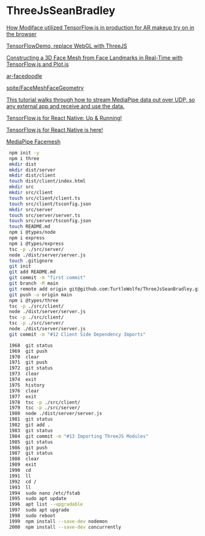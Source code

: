 # ThreeJsSeanBradley

[How Modiface utilized TensorFlow.js in production for AR makeup try on in the browser](https://blog.tensorflow.org/2020/02/how-modiface-utilized-tensorflowjs-in-ar-makeup-in-browser.html 'Users can simply visit a L’Oreal brand product page, and instead of just browsing through product photos, can actually see how the product will look on them before they purchase it.')

[TensorFlowDemo, replace WebGL with ThreeJS](https://storage.googleapis.com/tfjs-models/demos/face-landmarks-detection/index.html 'I want to replace WebGL with ThreeJS in the livedemo')

[Constructing a 3D Face Mesh from Face Landmarks in Real-Time with TensorFlow.js and Plot.js](https://heartbeat.fritz.ai/constructing-a-3d-face-mesh-from-face-landmarks-in-real-time-with-tensorflow-js-and-plot-js-62b177abcf9f 'still need to read, most importantly want to dig through the repo')

[ar-facedoodle](https://github.com/cyrildiagne/ar-facedoodle "simple and silly but still a good place to start, mostly because it's simple")

[spite/FaceMeshFaceGeometry](https://github.com/spite/FaceMeshFaceGeometry 'uses threeJS instead of WebGL')

[This tutorial walks through how to stream MediaPipe data out over UDP, so any external app and receive and use the data.](https://github.com/madelinegannon/example-mediapipe-udp "Notes on how to connect Google's MediaPipe ML Framework to openFrameworks")

[TensorFlow.js for React Native: Up & Running!](https://tech.courses/tensorflow-js-react-native/ 'Earlier this month, TensorFlow.js for React Native was made generally available following an alpha release phase.')

[TensorFlow.js for React Native is here!](https://blog.tensorflow.org/2020/02/tensorflowjs-for-react-native-is-here.html 'We are pleased to announce that TensorFlow.js for React Native is now available for general use.')

[MediaPipe Facemesh](https://github.com/tensorflow/tfjs-models/tree/master/face-landmarks-detection 'MediaPipe Facemesh (mediapipe-facemesh) is a lightweight package predicting 486 3D facial landmarks to infer the approximate surface geometry of a human face (paper).')

```bash
 npm init -y
 npm i three
 mkdir dist
 mkdir dist/server
 mkdir dist/client
 touch dist/client/index.html
 mkdir src
 mkdir src/client
 touch src/client/client.ts
 touch src/client/tsconfig.json
 mkdir src/server
 touch src/server/server.ts
 touch src/server/tsconfig.json
 touch README.md
 npm i @types/node
 npm i express
 npm i @types/express
 tsc -p ./src/server/
 node ./dist/server/server.js
 touch .gitignore
 git init
 git add README.md
 git commit -m "first commit"
 git branch -M main
 git remote add origin git@github.com:TurtleWolfe/ThreeJsSeanBradley.git
 git push -u origin main
 npm i @types/three
 tsc -p ./src/client/
 node ./dist/server/server.js
 tsc -p ./src/client/
 tsc -p ./src/server/
 node ./dist/server/server.js
 git commit -m "#12 Client Side Dependency Imports"
```

```bash
 1968  git status
 1969  git push
 1970  clear
 1971  git push
 1972  git status
 1973  clear
 1974  exit
 1975  history
 1976  clear
 1977  exit
 1978  tsc -p ./src/client/
 1979  tsc -p ./src/server/
 1980  node ./dist/server/server.js
 1981  git status
 1982  git add .
 1983  git status
 1984  git commit -m "#13 Importing ThreeJS Modules"
 1985  git status
 1986  git push
 1987  git status
 1988  clear
 1989  exit
 1990  cd
 1991  ll
 1992  cd /
 1993  ll
 1994  sudo nano /etc/fstab
 1995  sudo apt update
 1996  apt list --upgradable
 1997  sudo apt upgrade
 1998  sudo reboot
 1999  npm install --save-dev nodemon
 2000  npm install --save-dev concurrently
```
